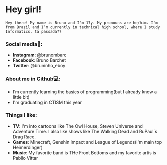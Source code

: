 # Hey girl!

<!--
**brunobarchetbruno/brunobarchetbruno** is a ✨ _special_ ✨ repository because its `README.md` (this file) appears on your GitHub profile.
-->

	Hey there! My name is Bruno and I'm 17y. My pronouns are he/him. I'm from Brazil and I’m currently in technical high school, where I study Informatics, tá passada??

### Social media📱: 

- **Instagram**: @brunombarc
- **Facebook**: Bruno Barchet
- **Twitter**: @bruninho_eboy	

### About me in Github💻:

- I’m currently learning the basics of programming(but I already know a little bit)
- I'm graduating in CTISM this year

### Things I like:

- **TV**: I'm into cartoons like The Owl House, Steven Universe and Adventure Time. I also like shows like The Walking Dead and RuPaul´s Drag Race.
- **Games**: Minecraft, Genshin Impact and League of Legends(I'm main top Heimerdinger)
- **Music**: My favorite band is THe Front Bottoms and my favorite artis is Pabllo Vittar

